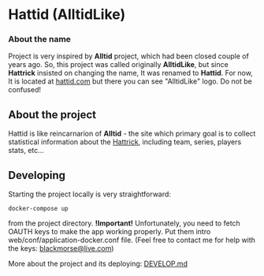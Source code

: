  # Hattid (AlltidLike)

 ### About the name
 Project is very inspired by <b>Alltid</b> project, which had been closed couple of years ago. So, this project was called originally <b>AlltidLike</b>, but since <b>Hattrick</b> insisted on changing the name, It was renamed to <b>Hattid</b>. For now, It is located at [hattid.com](https://hattid.com) but there you can see "AlltidLike" logo. Do not be confused!

 ## About the project
 Hattid is like reincarnarion of <b>Alltid</b> - the site which primary goal is to collect statistical information about the [Hattrick](https://hattrick.org), including team, series, players stats, etc...

 ## Developing
 Starting the project locally is very straightforward:
```
docker-compose up
```
from the project directory. <b>!Important!</b> Unfortunately, you need to fetch OAUTH keys to make the app working properly. Put them intro web/conf/application-docker.conf file. (Feel free to contact me for help with the keys: blackmorse@live.com)
 

 More about the project and its deploying: [DEVELOP.md](DEVELOP.md) 
